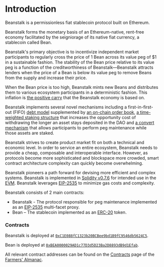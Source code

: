 # Introduction

Beanstalk is a permissionless fiat stablecoin protocol built on Ethereum.

Beanstalk forms the monetary basis of an Ethereum-native, rent-free economy facilitated by the seigniorage of its native fiat currency, a stablecoin called Bean.

Beanstalk's primary objective is to incentivize independent market participants to regularly cross the price of 1 Bean across its value peg of $1 in a sustainable fashion. The stability of the Bean price relative to its value peg is a function of the creditworthiness of Beanstalk—Beanstalk attracts lenders when the price of a Bean is below its value peg to remove Beans from the supply and increase their price.&#x20;

When the Bean price is too high, Beanstalk mints new Beans and distributes them to various ecosystem participants in a deterministic fashion. This inflation is [the positive carry](https://docs.bean.money/introduction/why-beanstalk#carrying-costs) that the Beanstalk economy is based on.&#x20;

Beanstalk implements several novel mechanisms including a first-in-first-out (FIFO) [debt model](https://docs.bean.money/farm/field#pods) supplemented by [an on-chain order book](https://docs.bean.money/farm/market#the-pod-market), [a time-weighted staking structure](https://docs.bean.money/farm/silo#the-stalk-system) that increases the opportunity cost of withdrawing the longer an asset stays deposited in the DAO and [a convert mechanism](https://docs.bean.money/peg-maintenance/convert) that allows participants to perform peg maintenance while those assets are staked.

Beanstalk strives to create product market fit on both a technical and economic level. In order to service an entire ecosystem, Beanstalk needs to provide a cheap, composable and interoperable interface. However, as protocols become more sophisticated and blockspace more crowded, smart contract architecture complexity can quickly become overwhelming.&#x20;

Beanstalk pioneers a path forward for devising more efficient and complex systems. Beanstalk is implemented in [Solidity v0.7.6](https://docs.soliditylang.org/) for intended use in the [EVM](https://ethereum.org/en/developers/docs/evm/). Beanstalk leverages [EIP-2535](https://eips.ethereum.org/EIPS/eip-2535) to minimize gas costs and complexity.

Beanstalk consists of 2 main contracts:

* Beanstalk - The protocol responsible for peg maintenance implemented as an [EIP-2535](https://eips.ethereum.org/EIPS/eip-2535) multi-facet proxy.
* Bean – The stablecoin implemented as an [ERC-20](https://ethereum.org/en/developers/docs/standards/tokens/erc-20/) token.

### Contracts

Beanstalk is deployed at [`0xC1E088fC1323b20BCBee9bd1B9fC9546db5624C5`](https://etherscan.io/address/0xc1e088fc1323b20bcbee9bd1b9fc9546db5624c5).

Bean is deployed at [`0xBEA0000029AD1c77D3d5D23Ba2D8893dB9d1Efab`](https://etherscan.io/address/0xBEA0000029AD1c77D3d5D23Ba2D8893dB9d1Efab).

All relevant contract addresses can be found on the [Contracts](https://docs.bean.money/protocol-resources/contracts) page of the [Farmers' Almanac](https://docs.bean.money/).
